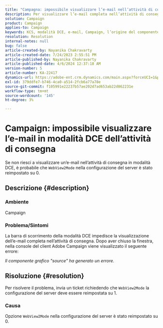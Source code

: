 ```yaml
---
title: "Campagna: impossibile visualizzare l’e-mail nell’attività di consegna in modalità DCE"
description: Per visualizzare l’e-mail completa nell’attività di consegna, richiedi che la configurazione del server WebView2Mode sia reimpostata su 1.
solution: Campaign
product: Campaign
applies-to: Campaign
keywords: KCS, modalità DCE, e-mail, Campaign, l’origine del componente grafico ha generato un errore, attività di consegna
resolution: Resolution
internal-notes: null
bug: false
article-created-by: Nayanika Chakravarty
article-created-date: 7/24/2023 2:55:51 PM
article-published-by: Nayanika Chakravarty
article-published-date: 4/6/2024 12:37:18 AM
version-number: 5
article-number: KA-22417
dynamics-url: https://adobe-ent.crm.dynamics.com/main.aspx?forceUCI=1&pagetype=entityrecord&etn=knowledgearticle&id=156f902c-322a-ee11-bdf4-6045bd0065f9
exl-id: 379ddfe7-b746-4ca0-a514-2fcb6a77a78e
source-git-commit: f105991e22237b57ae202d7ad653ab22d862231e
workflow-type: tm+mt
source-wordcount: '145'
ht-degree: 3%

---
```


# Campaign: impossibile visualizzare l’e-mail in modalità DCE dell’attività di consegna


Se non riesci a visualizzare un’e-mail nell’attività di consegna in modalità DCE, è probabile che `WebView2Mode` nella configurazione del server è stato reimpostato su 0.

## Descrizione {#description}


### Ambiente

Campaign

### Problema/Sintomi

La barra di scorrimento della modalità DCE impedisce la visualizzazione dell’e-mail completa nell’attività di consegna. Dopo aver chiuso la finestra, nella console del client Adobe Campaign viene visualizzato il seguente errore:

*Il componente grafico &quot;source&quot; ha generato un errore.*


## Risoluzione {#resolution}


Per risolvere il problema, invia un ticket richiedendo che `WebView2Mode` la configurazione del server deve essere reimpostata su 1.

### Causa

Opzione `WebView2Mode` nella configurazione del server è stato reimpostato su 0.
